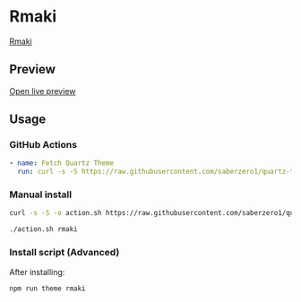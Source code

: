 # Rmaki

[Rmaki](#)

## Preview

[Open live preview](https://quartz-themes.github.io/rmaki/)

## Usage

### GitHub Actions

```yaml
- name: Fetch Quartz Theme
  run: curl -s -S https://raw.githubusercontent.com/saberzero1/quartz-themes/master/action.sh | bash -s -- rmaki
```

### Manual install

```bash
curl -s -S -o action.sh https://raw.githubusercontent.com/saberzero1/quartz-themes/master/action.sh

./action.sh rmaki
```

### Install script (Advanced)

After installing:

```bash
npm run theme rmaki
```
